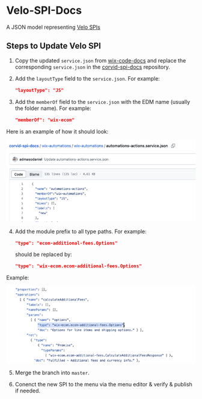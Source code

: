 # Velo-SPI-Docs
A JSON model representing [Velo SPIs](https://wix.com/velo/reference/spis)

## Steps to Update Velo SPI

1. Copy the updated `service.json` from [wix-code-docs](https://github.com/wix-incubator/wix-code-docs) and replace the corresponding `service.json` in the [corvid-spi-docs](https://github.com/wix-incubator/corvid-spi-docs) repository.
2. Add the `layoutType` field to the `service.json`. For example:
   ```json
   "layoutType": "JS"
   ```
3. Add the `memberOf` field to the `service.json` with the EDM name (usually the folder name). For example:
   
   ```json
   "memberOf": "wix-ecom"
   ```

Here is an example of how it should look:

![ecom-additional-fees service.json example](./image.png)

4. Add the module prefix to all type paths. For example:
   
   ```json
   "type": "ecom-additional-fees.Options"
   ```
   should be replaced by:
   ```json
   "type": "wix-ecom.ecom-additional-fees.Options"
   ```

Example:

![alt text](./image-1.png)

5. Merge the branch into `master`.

6. Conenct the new SPI to the menu via the menu editor & verify & publish if needed.



